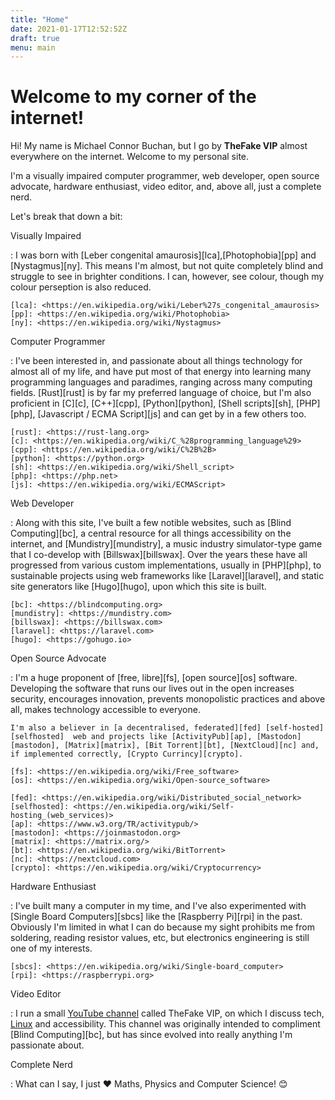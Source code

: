 ```yaml
---
title: "Home"
date: 2021-01-17T12:52:52Z
draft: true
menu: main
---
```


# Welcome to my corner of the internet!

Hi! My name is Michael Connor Buchan, but I go by
  **TheFake VIP** almost everywhere on the internet. Welcome to my personal site.

  I'm a visually impaired computer programmer, web developer, open source advocate, 
  hardware enthusiast, video editor, and, above all, just a complete nerd. 

<!--more-->

Let's break that down a bit:

Visually Impaired

:   I was born with [Leber congenital amaurosis][lca],[Photophobia][pp] and [Nystagmus][ny]. This means I'm almost, but not quite completely blind and struggle to see in brighter conditions. I can, however, see colour, though my colour perseption is also reduced.

    [lca]: <https://en.wikipedia.org/wiki/Leber%27s_congenital_amaurosis>
    [pp]: <https://en.wikipedia.org/wiki/Photophobia>
    [ny]: <https://en.wikipedia.org/wiki/Nystagmus>

Computer Programmer

:   I've been interested in, and passionate about all things technology for almost all of my life, and have put most of that energy into learning many programming languages and paradimes, ranging across many computing fields. [Rust][rust] is by far my preferred language of choice, but I'm also proficient in [C][c], [C++][cpp], [Python][python], [Shell scripts][sh], [PHP][php], [Javascript / ECMA Script][js] and can get by in a few others too.

    [rust]: <https://rust-lang.org>
    [c]: <https://en.wikipedia.org/wiki/C_%28programming_language%29>
    [cpp]: <https://en.wikipedia.org/wiki/C%2B%2B>
    [python]: <https://python.org>
    [sh]: <https://en.wikipedia.org/wiki/Shell_script>
    [php]: <https://php.net>
    [js]: <https://en.wikipedia.org/wiki/ECMAScript>

Web Developer

:   Along with this site, I've built a few notible websites, such as [Blind Computing][bc], a central resource for all things accessibility on the internet, and [Mundistry][mundistry], a music industry simulator-type game that I co-develop with [Billswax][billswax]. Over the years these have all progressed from various custom implementations, usually in [PHP][php], to sustainable projects using web frameworks like [Laravel][laravel], and static site generators like [Hugo][hugo], upon which this site is built.

    [bc]: <https://blindcomputing.org>
    [mundistry]: <https://mundistry.com>
    [billswax]: <https://billswax.com>
    [laravel]: <https://laravel.com>
    [hugo]: <https://gohugo.io>

Open Source Advocate

:   I'm a huge proponent of [free, libre][fs], [open source][os] software. Developing the software that runs our lives out in the open increases security, encourages innovation, prevents monopolistic practices and above all, makes technology accessible to everyone.

    I'm also a believer in [a decentralised, federated][fed] [self-hosted][selfhosted]  web and projects like [ActivityPub][ap], [Mastodon][mastodon], [Matrix][matrix], [Bit Torrent][bt], [NextCloud][nc] and, if implemented correctly, [Crypto Currincy][crypto].

    [fs]: <https://en.wikipedia.org/wiki/Free_software>
    [os]: <https://en.wikipedia.org/wiki/Open-source_software>

    [fed]: <https://en.wikipedia.org/wiki/Distributed_social_network>
    [selfhosted]: <https://en.wikipedia.org/wiki/Self-hosting_(web_services)>
    [ap]: <https://www.w3.org/TR/activitypub/>
    [mastodon]: <https://joinmastodon.org>
    [matrix]: <https://matrix.org/>
    [bt]: <https://en.wikipedia.org/wiki/BitTorrent>
    [nc]: <https://nextcloud.com>
    [crypto]: <https://en.wikipedia.org/wiki/Cryptocurrency>

Hardware Enthusiast

:   I've built many a computer in my time, and I've also experimented with [Single Board Computers][sbcs] like the [Raspberry Pi][rpi] in the past. Obviously I'm limited in what I can do because my sight prohibits me from soldering, reading resistor values, etc, but electronics engineering is still one of my interests.

    [sbcs]: <https://en.wikipedia.org/wiki/Single-board_computer>
    [rpi]: <https://raspberrypi.org>

Video Editor

:   I run a small [YouTube channel][yt] called TheFake VIP, on which I discuss tech, [Linux][linux] and accessibility. This channel was originally intended to compliment [Blind Computing][bc], but has since evolved into really anything I'm passionate about.

[yt]: <https://www.youtube.com/channel/UCRUCCRK2TY0Ns0MlX0qVhYg>
[linux]: <https://en.wikipedia.org/wiki/Linux>

Complete Nerd

:   What can I say, I just ❤ Maths, Physics and Computer Science! 😊
